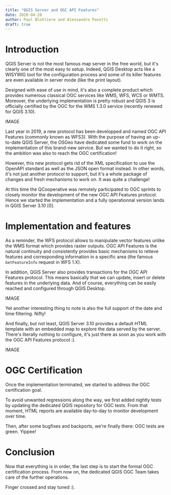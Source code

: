 ```yaml
---
title: "QGIS Server and OGC API Features"
date: 2020-04-28
author: Paul Blottiere and Alessandro Pasotti
draft: true
---
```



# Introduction

QGIS Server is not the most famous map server in the free world, but it's
clearly one of the most easy to setup. Indeed, QGIS Desktop acts like a WISYWIG
tool for the configuration process and some of its killer features are even
available in server mode (like the print layout).

Designed with ease of use in mind, it's also a complete product which provides
numerous classical OGC services like WMS, WFS, WCS or WMTS. Moreover, the
underlying implementation is pretty robust and QGIS 3 is officially certified
by the OGC for the WMS 1.3.0 service (recently renewed for QGIS 3.10).

IMAGE

Last year in 2019, a new protocol has been developped and named OGC API
Features (commonly known as WFS3). With the purpose of having an up-to-date
QGIS Server, the OSGeo have dedicated some fund to work on the implementation
of this brand-new service. But we wanted to do it right, so the ambition was
also to reach the OGC certification!

However, this new protocol gets rid of the XML specification to use the OpenAPI
standard as well as the JSON open format instead. In other words, it's not just
another protocol to support, but it's a whole package of changes and fresh
mechanisms to work on. It was quite a challenge!

At this time the QCooperative was remotely participated to OGC sprints to
closely monitor the development of the new OGC API Features protocol. Hence we
started the implementation and a fully operationnal version lands in QGIS
Server 3.10 [0].


# Implementation and features

As a reminder, the WFS protocol allows to manipulate vector features unlike the
WMS format which provides raster outputs. OGC API Features is the natural
continuity and consistently provides basic mechanisms to retieve features and
corresponding information in a specific area (the famous `GetFeatureInfo`
request in WFS 1.X).

In addition, QGIS Server also provides transactions for the OGC API Features
protocol. This means basically that we can update, insert or delete features in
the underlying data. And of course, everything can be easily reached and
configured through QGIS Desktop.

IMAGE

Yet another interesting thing to note is also the full support of the date and
time filtering. Nifty!

And finally, but not least, QGIS Server 3.10 provides a default HTML template
with an embedded map to explore the data served by the server. There's
literally nothing to configure, it's just there as soon as you work with the
OGC API Features protocol :).

IMAGE


# OGC Certification

Once the implementation terminated, we started to address the OGC certification
goal.

To avoid unwanted regressions along the way, we first added nightly tests by
updating the dedicated QGIS repository for OGC tests. From that moment, HTML
reports are available day-to-day to monitor development over time.

Then, after some bugfixes and backports, we're finally there: OGC tests are
green. Yippee!


# Conclusion

Now that everything is in order, the last step is to start the formal OGC
certification process. From now on, the dedicated QGIS OGC Team takes care of
the further operations.

Finger crossed and stay tuned :).
